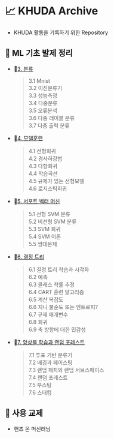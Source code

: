 # 📈 KHUDA Archive
- KHUDA 활동을 기록하기 위한 Repository

## 🤖 ML 기초 발제 정리
- 📁[3. 분류](ML기초발제/3장분류/3장_분류.md)
    > 3.1 Mnist \
    > 3.2 이진분류기\
    > 3.3 성능측정\
    > 3.4 다중분류\
    > 3.5 오류분석\
    > 3.6 다중 레이블 분류\
    > 3.7 다중 출력 분류 
- 📁[4. 모델훈련](ML기초발제/4장_모델훈련/4장_모델훈련.md)
    > 4.1 선형회귀 \
    > 4.2 경사하강법 \
    > 4.3 다항회귀 \
    > 4.4 학습곡선 \
    > 4.5 규제가 있는 선형모델 \
    > 4.6 로지스틱회귀
- 📁[5. 서포트 벡터 머신](ML기초발제/5장_서포트벡터머신/5장_서포트벡터머신.md)
    > 5.1 선형 SVM 분류 \
    > 5.2 비선형 SVM 분류 \
    > 5.3 SVM 회귀 \
    > 5.4 SVM 이론 \
    > 5.5 쌍대문제
- 📁[6. 결정 트리](ML기초발제/6장_결정트리/6장_결정트리.md)
    > 6.1 결정 트리 학습과 시각화 \
    > 6.2 예측 \
    > 6.3 클래스 학률 추정 \
    > 6.4 CART 훈련 알고리즘 \
    > 6.5 계산 복잡도 \
    > 6.6 지니 불순도 또는 엔트로피? \
    > 6.7 규제 매개변수 \
    > 6.8 회귀 \
    > 6.9 축 방향에 대한 민감성
- 📁[7. 앙상블 학습과 랜덤 포레스트](ML기초발제/7장_앙상블학습과랜덤포레스트/7장_앙상블학습과랜덤포레스트.md)
    > 7.1 투표 기반 분류기 \
    > 7.2 배깅과 페이스팅 \
    > 7.3 랜덤 패치와 랜덤 서브스페이스 \
    > 7.4 랜덤 포레스트 \
    > 7.5 부스팅 \
    > 7.6 스태킹 
## 📖 사용 교제
- 핸즈 온 머신러닝